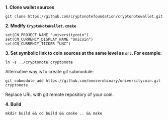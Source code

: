 **1. Clone wallet sources**

```
git clone https://github.com/cryptonotefoundation/cryptonotewallet.git
```

**2. Modify `CryptoNoteWallet.cmake`**
 
```
set(CN_PROJECT_NAME "universitycoin")
set(CN_CURRENCY_DISPLAY_NAME "UniCoin")
set(CN_CURRENCY_TICKER "UNC")
```

**3. Set symbolic link to coin sources at the same level as `src`. For example:**

```
ln -s ../cryptonote cryptonote
```

Alternative way is to create git submodule:

```
git submodule add https://github.com/onezerobinary/universitycoin.git cryptonote
```

Replace URL with git remote repository of your coin.

**4. Build**

```
mkdir build && cd build && cmake .. && make
```
